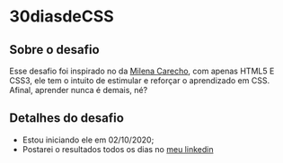 # 30diasdeCSS

## Sobre o desafio
Esse desafio foi inspirado no da [Milena Carecho](https://github.com/MilenaCarecho/30diasDeCSS), com apenas HTML5 E CSS3, ele tem o intuito de estimular e reforçar o aprendizado em CSS. Afinal, aprender nunca é demais, né?




## Detalhes do desafio
* Estou iniciando ele em 02/10/2020;
* Postarei o resultados todos os dias no [meu linkedin](https://www.linkedin.com/in/myllena-almeida/)
